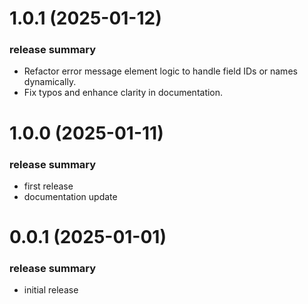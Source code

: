 <a name="1.0.1"></a>
# 1.0.1 (2025-01-12)

### release summary

- Refactor error message element logic to handle field IDs or names dynamically. 
- Fix typos and enhance clarity in documentation.

<a name="1.0.0"></a>
# 1.0.0 (2025-01-11)

### release summary

- first release
- documentation update

<a name="0.0.1"></a>
# 0.0.1 (2025-01-01)

### release summary

- initial release